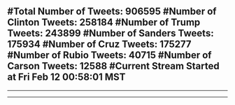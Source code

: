 #Total Number of Tweets: 906595 
#Number of Clinton Tweets: 258184
#Number of Trump Tweets: 243899
#Number of Sanders Tweets: 175934
#Number of Cruz Tweets: 175277
#Number of Rubio Tweets: 40715
#Number of Carson Tweets: 12588
#Current Stream Started at Fri Feb 12 00:58:01 MST
---
---
---
